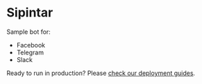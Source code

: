 # Sipintar

Sample bot for:

  * Facebook
  * Telegram
  * Slack

Ready to run in production? Please [check our deployment guides](http://www.phoenixframework.org/docs/deployment).
